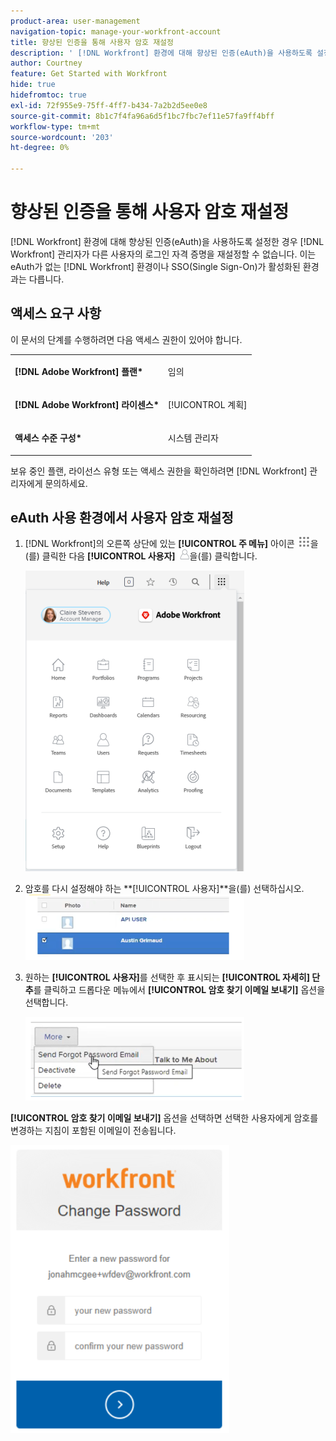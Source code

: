 ```yaml
---
product-area: user-management
navigation-topic: manage-your-workfront-account
title: 향상된 인증을 통해 사용자 암호 재설정
description: ' [!DNL Workfront] 환경에 대해 향상된 인증(eAuth)을 사용하도록 설정하면  [!DNL Workfront] 관리자가 다른 사용자의 로그인 자격 증명을 다시 설정할 수 없습니다. 이는 eAuth가 없는  [!DNL Workfront] 환경이나 SSO(Single Sign-On)가 활성화된 환경과 다릅니다.'
author: Courtney
feature: Get Started with Workfront
hide: true
hidefromtoc: true
exl-id: 72f955e9-75ff-4ff7-b434-7a2b2d5ee0e8
source-git-commit: 8b1c7f4fa96a6d5f1bc7fbc7ef11e57fa9ff4bff
workflow-type: tm+mt
source-wordcount: '203'
ht-degree: 0%

---
```


# 향상된 인증을 통해 사용자 암호 재설정

<!--This article has been hidden by request-->

[!DNL Workfront] 환경에 대해 향상된 인증(eAuth)을 사용하도록 설정한 경우 [!DNL Workfront] 관리자가 다른 사용자의 로그인 자격 증명을 재설정할 수 없습니다. 이는 eAuth가 없는 [!DNL Workfront] 환경이나 SSO(Single Sign-On)가 활성화된 환경과는 다릅니다.

## 액세스 요구 사항

이 문서의 단계를 수행하려면 다음 액세스 권한이 있어야 합니다.

<table style="table-layout:auto"> 
 <col> 
 <col> 
 <tbody> 
  <tr> 
   <td role="rowheader"><strong>[!DNL Adobe Workfront] 플랜*</strong></td> 
   <td> <p> 임의</p> </td> 
  </tr> 
  <tr> 
   <td role="rowheader"><strong>[!DNL Adobe Workfront] 라이센스*</strong></td> 
   <td> <p>[!UICONTROL 계획]</p> </td> 
  </tr> 
  <tr> 
   <td role="rowheader"><strong>액세스 수준 구성*</strong></td> 
   <td> <p>시스템 관리자 </p> </td> 
  </tr> 
 </tbody> 
</table>

보유 중인 플랜, 라이선스 유형 또는 액세스 권한을 확인하려면 [!DNL Workfront] 관리자에게 문의하세요.

## eAuth 사용 환경에서 사용자 암호 재설정

1. [!DNL Workfront]의 오른쪽 상단에 있는 **[!UICONTROL 주 메뉴]** 아이콘 ![](assets/main-menu-icon.png)을(를) 클릭한 다음 **[!UICONTROL 사용자]** ![](assets/users-icon-in-main-menu.png)을(를) 클릭합니다.

   ![](assets/main-menu-options-350x481.png)

1. 암호를 다시 설정해야 하는 **[!UICONTROL 사용자]**을(를) 선택하십시오.
   ![](assets/100520classicnweselectuser-350x105.png)

1. 원하는 **[!UICONTROL 사용자]**&#x200B;를 선택한 후 표시되는 **[!UICONTROL 자세히] 단추**&#x200B;를 클릭하고 드롭다운 메뉴에서 **[!UICONTROL 암호 찾기 이메일 보내기]** 옵션을 선택합니다.

   ![](assets/100520classicnwesendemail-350x134.png)

**[!UICONTROL 암호 찾기 이메일 보내기]** 옵션을 선택하면 선택한 사용자에게 암호를 변경하는 지침이 포함된 이메일이 전송됩니다.

![](assets/pwresetemail-resized-350x461.png)
